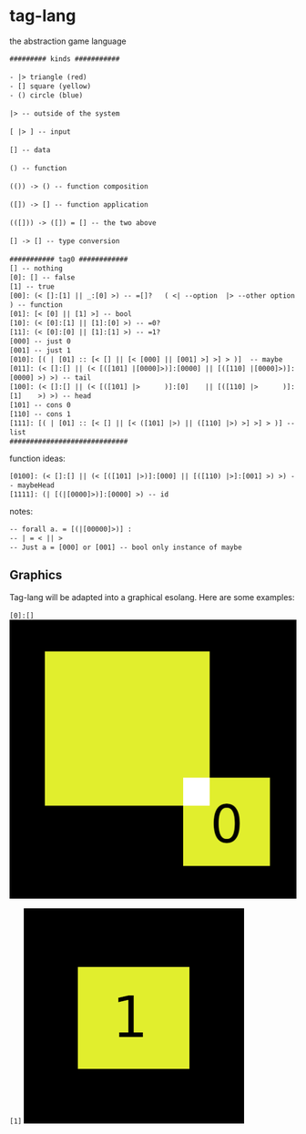 # tag-lang
the abstraction game language
```
######### kinds ###########

- |> triangle (red)
- [] square (yellow)
- () circle (blue)

|> -- outside of the system

[ |> ] -- input

[] -- data

() -- function

(()) -> () -- function composition

([]) -> [] -- function application

(([])) -> ([]) = [] -- the two above

[] -> [] -- type conversion

########### tag0 ############
[] -- nothing
[0]: [] -- false
[1] -- true
[00]: (< []:[1] || _:[0] >) -- =[]?   ( <| --option  |> --other option    ) -- function
[01]: [< [0] || [1] >] -- bool
[10]: (< [0]:[1] || [1]:[0] >) -- =0?
[11]: (< [0]:[0] || [1]:[1] >) -- =1?
[000] -- just 0
[001] -- just 1
[010]: [( | [01] :: [< [] || [< [000] || [001] >] >] > )]  -- maybe
[011]: (< []:[] || (< [([101] |[0000]>)]:[0000] || [([110] |[0000]>)]:[0000] >) >) -- tail
[100]: (< []:[] || (< [([101] |>      )]:[0]    || [([110] |>      )]:[1]    >) >) -- head
[101] -- cons 0
[110] -- cons 1
[111]: [( | [01] :: [< [] || [< ([101] |>) || ([110] |>) >] >] > )] -- list
#############################
```

function ideas: 
```
[0100]: (< []:[] || (< [([101] |>)]:[000] || [([110) |>]:[001] >) >) -- maybeHead
[1111]: (| [(|[0000]>)]:[0000] >) -- id
```
notes: 
```
-- forall a. = [(|[00000]>)] :
-- | = < || >
-- Just a = [000] or [001] -- bool only instance of maybe
```

## Graphics

Tag-lang will be adapted into a graphical esolang. Here are some examples:

`[0]:[]`
![](0.png)

`[1]`
![](1.png)

